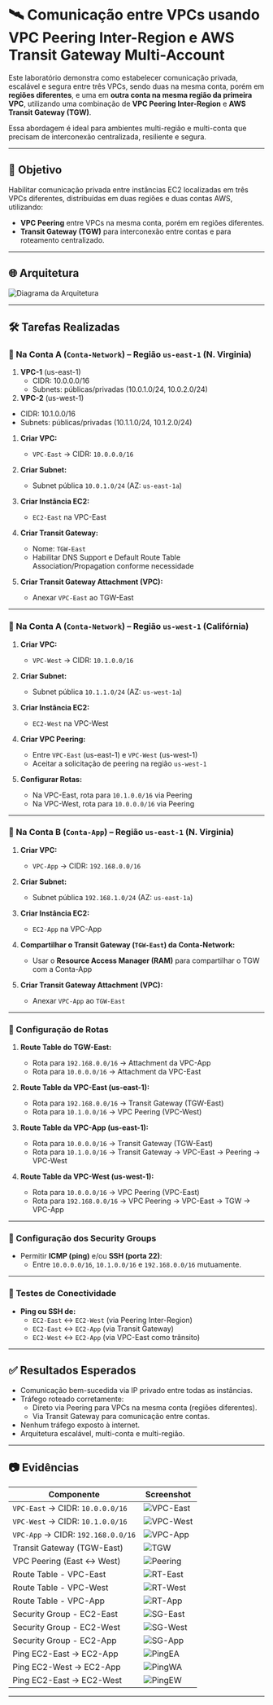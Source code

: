 # 🛰️ Comunicação entre VPCs usando VPC Peering Inter-Region e AWS Transit Gateway Multi-Account

Este laboratório demonstra como estabelecer comunicação privada, escalável e segura entre três VPCs, sendo duas na mesma conta, porém em **regiões diferentes**, e uma em **outra conta na mesma região da primeira VPC**, utilizando uma combinação de **VPC Peering Inter-Region** e **AWS Transit Gateway (TGW)**.  

Essa abordagem é ideal para ambientes multi-região e multi-conta que precisam de interconexão centralizada, resiliente e segura.

---

## 🎯 Objetivo

Habilitar comunicação privada entre instâncias EC2 localizadas em três VPCs diferentes, distribuídas em duas regiões e duas contas AWS, utilizando:  
- **VPC Peering** entre VPCs na mesma conta, porém em regiões diferentes.  
- **Transit Gateway (TGW)** para interconexão entre contas e para roteamento centralizado.

---

## 🌐 Arquitetura

![Diagrama da Arquitetura](evidencias/diagrama-vpc-peering-tgw.png)

---

## 🛠️ Tarefas Realizadas

### 🔸 Na Conta A (`Conta-Network`) – Região `us-east-1` (N. Virginia)
1. **VPC-1** (us-east-1)
   - CIDR: 10.0.0.0/16
   - Subnets: públicas/privadas (10.0.1.0/24, 10.0.2.0/24)
2. **VPC-2** (us-west-1)
 - CIDR: 10.1.0.0/16
 - Subnets: públicas/privadas (10.1.1.0/24, 10.1.2.0/24)



1. **Criar VPC:**
   - `VPC-East` → CIDR: `10.0.0.0/16`

2. **Criar Subnet:**
   - Subnet pública `10.0.1.0/24` (AZ: `us-east-1a`)

3. **Criar Instância EC2:**
   - `EC2-East` na VPC-East

4. **Criar Transit Gateway:**
   - Nome: `TGW-East`
   - Habilitar DNS Support e Default Route Table Association/Propagation conforme necessidade

5. **Criar Transit Gateway Attachment (VPC):**
   - Anexar `VPC-East` ao TGW-East

---

### 🔹 Na Conta A (`Conta-Network`) – Região `us-west-1` (Califórnia)

1. **Criar VPC:**
   - `VPC-West` → CIDR: `10.1.0.0/16`

2. **Criar Subnet:**
   - Subnet pública `10.1.1.0/24` (AZ: `us-west-1a`)

3. **Criar Instância EC2:**
   - `EC2-West` na VPC-West

4. **Criar VPC Peering:**
   - Entre `VPC-East` (us-east-1) e `VPC-West` (us-west-1)
   - Aceitar a solicitação de peering na região `us-west-1`

5. **Configurar Rotas:**
   - Na VPC-East, rota para `10.1.0.0/16` via Peering
   - Na VPC-West, rota para `10.0.0.0/16` via Peering

---

### 🔸 Na Conta B (`Conta-App`) – Região `us-east-1` (N. Virginia)

1. **Criar VPC:**
   - `VPC-App` → CIDR: `192.168.0.0/16`

2. **Criar Subnet:**
   - Subnet pública `192.168.1.0/24` (AZ: `us-east-1a`)

3. **Criar Instância EC2:**
   - `EC2-App` na VPC-App

4. **Compartilhar o Transit Gateway (`TGW-East`) da Conta-Network:**
   - Usar o **Resource Access Manager (RAM)** para compartilhar o TGW com a Conta-App

5. **Criar Transit Gateway Attachment (VPC):**
   - Anexar `VPC-App` ao `TGW-East`

---

### 🔗 Configuração de Rotas

1. **Route Table do TGW-East:**
   - Rota para `192.168.0.0/16` → Attachment da VPC-App
   - Rota para `10.0.0.0/16` → Attachment da VPC-East

2. **Route Table da VPC-East (us-east-1):**
   - Rota para `192.168.0.0/16` → Transit Gateway (TGW-East)
   - Rota para `10.1.0.0/16` → VPC Peering (VPC-West)

3. **Route Table da VPC-App (us-east-1):**
   - Rota para `10.0.0.0/16` → Transit Gateway (TGW-East)
   - Rota para `10.1.0.0/16` → Transit Gateway → VPC-East → Peering → VPC-West

4. **Route Table da VPC-West (us-west-1):**
   - Rota para `10.0.0.0/16` → VPC Peering (VPC-East)
   - Rota para `192.168.0.0/16` → VPC Peering → VPC-East → TGW → VPC-App

---

### 🔐 Configuração dos Security Groups

- Permitir **ICMP (ping)** e/ou **SSH (porta 22)**:
  - Entre `10.0.0.0/16`, `10.1.0.0/16` e `192.168.0.0/16` mutuamente.

---

### 🔧 Testes de Conectividade

- **Ping ou SSH de:**
  - `EC2-East` ↔ `EC2-West` (via Peering Inter-Region)
  - `EC2-East` ↔ `EC2-App` (via Transit Gateway)
  - `EC2-West` ↔ `EC2-App` (via VPC-East como trânsito)

---

## ✅ Resultados Esperados

- Comunicação bem-sucedida via IP privado entre todas as instâncias.
- Tráfego roteado corretamente:
  - Direto via Peering para VPCs na mesma conta (regiões diferentes).
  - Via Transit Gateway para comunicação entre contas.
- Nenhum tráfego exposto à internet.
- Arquitetura escalável, multi-conta e multi-região.

---

## 📷 Evidências

| Componente                          | Screenshot                                      |
|--------------------------------------|-------------------------------------------------|
| `VPC-East` → CIDR: `10.0.0.0/16`     | ![VPC-East](evidencias/vpc-east.png)            |
| `VPC-West` → CIDR: `10.1.0.0/16`     | ![VPC-West](evidencias/vpc-west.png)            |
| `VPC-App` → CIDR: `192.168.0.0/16`   | ![VPC-App](evidencias/vpc-app.png)              |
| Transit Gateway (TGW-East)           | ![TGW](evidencias/tgw-east.png)                 |
| VPC Peering (East ↔ West)            | ![Peering](evidencias/vpc-peering.png)          |
| Route Table - VPC-East               | ![RT-East](evidencias/rt-east.png)              |
| Route Table - VPC-West               | ![RT-West](evidencias/rt-west.png)              |
| Route Table - VPC-App                | ![RT-App](evidencias/rt-app.png)                |
| Security Group - EC2-East            | ![SG-East](evidencias/sg-east.png)              |
| Security Group - EC2-West            | ![SG-West](evidencias/sg-west.png)              |
| Security Group - EC2-App             | ![SG-App](evidencias/sg-app.png)                |
| Ping EC2-East → EC2-App              | ![PingEA](evidencias/ping-east-app.png)         |
| Ping EC2-West → EC2-App              | ![PingWA](evidencias/ping-west-app.png)         |
| Ping EC2-East → EC2-West             | ![PingEW](evidencias/ping-east-west.png)        |

---

